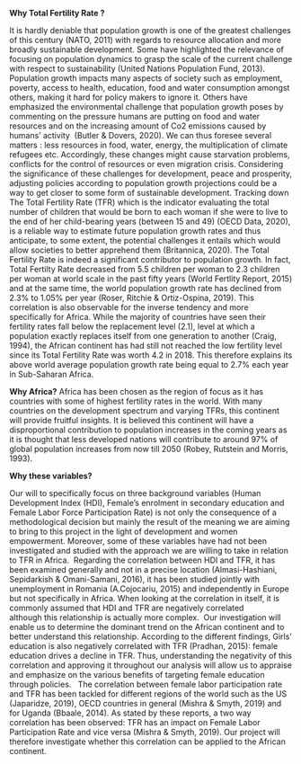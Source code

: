 **Why Total Fertility Rate ?**

It is hardly deniable that population growth is one of the greatest challenges of this century (NATO, 2011) with regards to resource allocation and more broadly sustainable development. 
Some have highlighted the relevance of focusing on population dynamics to grasp the scale of the current challenge with respect to sustainability (United Nations Population Fund, 2013). 
Population growth impacts many aspects of society such as employment, poverty, access to health, education, food and water consumption amongst others, making it hard for policy makers to ignore it. 
Others have emphasized the environmental challenge that population growth poses by commenting on the pressure humans are putting on food and water resources and on the increasing amount of Co2 emissions caused by humans’ activity  (Butler & Dovers, 2020). 
We can thus foresee several matters : less resources in food, water, energy, the multiplication of climate refugees etc. Accordingly, these changes might cause starvation problems, conflicts for the control of resources or even migration crisis. 
Considering the significance of these challenges for development, peace and prosperity, adjusting policies according to population growth projections could be a way to get closer to some form of sustainable development. 
Tracking down The Total Fertility Rate (TFR) which is the indicator evaluating the total number of children that would be born to each woman if she were to live to the end of her child-bearing years (between 15 and 49) (OECD Data, 2020), is a reliable way to estimate future population growth rates and thus anticipate, to some extent, the potential challenges it entails which would allow societies to better apprehend them (Britannica, 2020). The Total Fertility Rate is indeed a significant contributor to population growth. In fact, Total Fertilty Rate decreased from 5.5 children per woman to 2.3 children per woman at world scale in the past fifty years (World Fertlity Report, 2015) and at the same time, the world population growth rate has declined from 2.3% to 1.05% per year (Roser, Ritchie & Ortiz-Ospina, 2019). This correlation is also observable for the inverse tendency and more specifically for Africa. While the majority of countries have seen their fertility rates fall below the replacement level (2.1), level at which a population exactly replaces itself from one generation to another (Craig, 1994), the African continent has had still not reached the low fertility level since its Total Fertility Rate was worth 4.2 in 2018. This therefore explains its above world average population growth rate being equal to 2.7% each year in Sub-Saharan Africa. 

**Why Africa?**
Africa has been chosen as the region of focus as it has countries with some of highest fertility rates in the world. With many countries on the development spectrum and varying TFRs, this continent will provide fruitful insights. It is believed this continent will have a disproportional contribution to population increases in the coming years as it is thought that less developed nations will contribute to around 97% of global population increases from now till 2050 (Robey, Rutstein and Morris, 1993). 

**Why these variables?**

Our will to specifically focus on three background variables (Human Development Index (HDI), Female’s enrolment in secondary education and Female Labor Force Participation Rate) is not only the consequence of a methodological decision but mainly the result of the meaning we are aiming to bring to this project in the light of development and women empowerment. 
Moreover, some of these variables have had not been investigated and studied with the approach we are willing to take in relation to TFR in Africa. 
Regarding the correlation between HDI and TFR, it has been examined generally and not in a precise location (Almasi-Hashiani, Sepidarkish & Omani-Samani, 2016), it has been studied jointly with unemployment in Romania (A.Cojocariu, 2015) and independently in Europe but not specifically in Africa. 
When looking at the correlation in itself, it is commonly assumed that HDI and TFR are negatively correlated although this relationship is actually more complex. 
Our investigation will enable us to determine the dominant trend on the African continent and to better understand this relationship. 
According to the different findings, Girls’ education is also negatively correlated with TFR (Pradhan, 2015): female education drives a decline in TFR.
Thus, understanding the negativity of this correlation and approving it throughout our analysis will allow us to appraise and emphasize on the various benefits of targeting female education through policies.  
The correlation between female labor participation rate and TFR has been tackled for different regions of the world such as the US (Japaridze, 2019), OECD countries in general (Mishra & Smyth, 2019) and for Uganda (Bbaale, 2014). 
As stated by these reports, a two way correlation has been observed: TFR has an impact on Female Labor Participation Rate and vice versa (Mishra & Smyth, 2019). 
Our project will therefore investigate whether this correlation can be applied to the African continent.  
